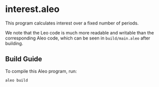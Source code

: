 # interest.aleo

This program calculates interest over a fixed number of periods.

We note that the Leo code is much more readable and writable than the
corresponding Aleo code, which can be seen in `build/main.aleo` after building.

## Build Guide

To compile this Aleo program, run:
```bash
aleo build
```
